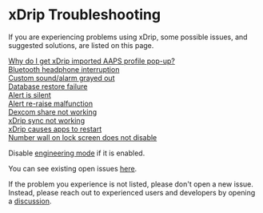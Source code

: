 # xDrip Troubleshooting  
  
If you are experiencing problems using xDrip, some possible issues, and suggested solutions, are listed on this page.  
  
  
[Why do I get xDrip imported AAPS profile pop-up?](./AAPS_ProfileImportNotification.md)  
[Bluetooth headphone interruption](./Bluetooth-headphone-interruption.md)  
[Custom sound/alarm grayed out](./Custom-sound-grayed-out.md)  
[Database restore failure](./Database-restore-failure.md)  
[Alert is silent](./Silent-alert.md)  
[Alert re-raise malfunction](./Alert-re‐raise-malfunction.md)  
[Dexcom share not working](./Dexcom-share-delta-format-change.md)  
[xDrip sync not working](./xDrip-Sync-not-working.md)  
[xDrip causes apps to restart](./RestartingApps.md)  
[Number wall on lock screen does not disable](./NumberWallDisable.md)  
  
Disable [engineering mode](Engineering-Mode.md) if it is enabled.  

You can see existing open issues [here](./Issues.md).  
  
If the problem you experience is not listed, please don't open a new issue.  Instead, please reach out to experienced users and developers by opening a [discussion](https://github.com/NightscoutFoundation/xDrip/discussions).    
